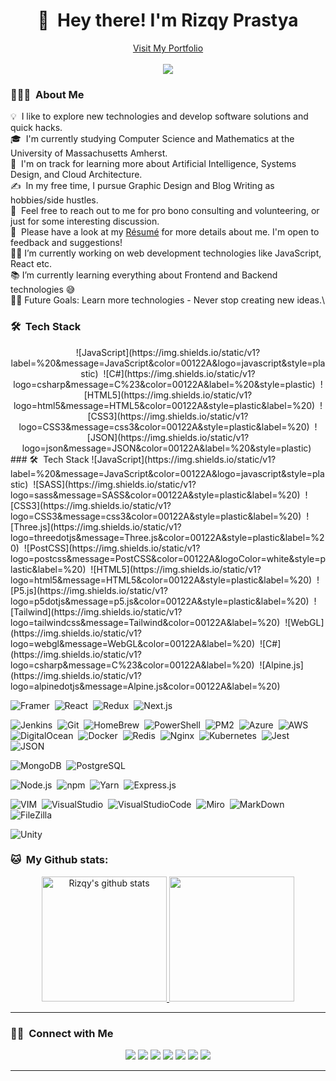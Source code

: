 <link href="readme.css" rel="stylesheet"></link>
<div align="center">
	<h1>👋 &nbsp;Hey there! I'm Rizqy Prastya</h1>
	<a href="http://portfolio.rbot-rizqy.online" target="_blank">Visit My Portfolio</a>
	<br />
	<br />
	<img src="https://visitor-badge.glitch.me/badge?page_id=rizqyn9.rizqyn9"/>
	
</div>

### 👨🏻‍💻 &nbsp;About Me

💡 &nbsp;I like to explore new technologies and develop software solutions and quick hacks.\
🎓 &nbsp;I'm currently studying Computer Science and Mathematics at the University of Massachusetts Amherst.\
🌱 &nbsp;I'm on track for learning more about Artificial Intelligence, Systems Design, and Cloud Architecture.\
✍️ &nbsp;In my free time, I pursue Graphic Design and Blog Writing as hobbies/side hustles.\
💬 &nbsp;Feel free to reach out to me for pro bono consulting and volunteering, or just for some interesting discussion.\
📄 &nbsp;Please have a look at my [Résumé](https://www.adityavsingh.com/resume.html) for more details about me. I'm open to feedback and suggestions!\
👨‍💻 I’m currently working on web development technologies like JavaScript, React etc.\
📚 I’m currently learning everything about Frontend and Backend technologies 😅\
💪🏼 Future Goals: Learn more technologies - Never stop creating new ideas.\

### 🛠 &nbsp;Tech Stack
<div align="center">
![JavaScript](https://img.shields.io/static/v1?label=%20&message=JavaScript&color=00122A&logo=javascript&style=plastic)&nbsp;
![C#](https://img.shields.io/static/v1?logo=csharp&message=C%23&color=00122A&label=%20&style=plastic)&nbsp;
![HTML5](https://img.shields.io/static/v1?logo=html5&message=HTML5&color=00122A&style=plastic&label=%20)&nbsp;
![CSS3](https://img.shields.io/static/v1?logo=CSS3&message=css3&color=00122A&style=plastic&label=%20)&nbsp;
![JSON](https://img.shields.io/static/v1?logo=json&message=JSON&color=00122A&label=%20&style=plastic)&nbsp;
</div>
### 🛠 &nbsp;Tech Stack
![JavaScript](https://img.shields.io/static/v1?label=%20&message=JavaScript&color=00122A&logo=javascript&style=plastic)&nbsp;
![SASS](https://img.shields.io/static/v1?logo=sass&message=SASS&color=00122A&style=plastic&label=%20)&nbsp;
![CSS3](https://img.shields.io/static/v1?logo=CSS3&message=css3&color=00122A&style=plastic&label=%20)&nbsp;
![Three.js](https://img.shields.io/static/v1?logo=threedotjs&message=Three.js&color=00122A&style=plastic&label=%20)&nbsp;
![PostCSS](https://img.shields.io/static/v1?logo=postcss&message=PostCSS&color=00122A&logoColor=white&style=plastic&label=%20)&nbsp;
![HTML5](https://img.shields.io/static/v1?logo=html5&message=HTML5&color=00122A&style=plastic&label=%20)&nbsp;
![P5.js](https://img.shields.io/static/v1?logo=p5dotjs&message=p5.js&color=00122A&style=plastic&label=%20)&nbsp;
![Tailwind](https://img.shields.io/static/v1?logo=tailwindcss&message=Tailwind&color=00122A&label=%20)&nbsp;
![WebGL](https://img.shields.io/static/v1?logo=webgl&message=WebGL&color=00122A&label=%20)&nbsp;
![C#](https://img.shields.io/static/v1?logo=csharp&message=C%23&color=00122A&label=%20)&nbsp;
![Alpine.js](https://img.shields.io/static/v1?logo=alpinedotjs&message=Alpine.js&color=00122A&label=%20)&nbsp;

![Framer](https://img.shields.io/static/v1?logo=Framer&message=Framer&color=00122A&label=%20)&nbsp;
![React](https://img.shields.io/static/v1?logo=react&message=React&color=00122A&style=plastic&label=%20)&nbsp;
![Redux](https://img.shields.io/static/v1?logo=redux&message=Redux&color=00122A&style=plastic&label=%20)&nbsp;
![Next.js](https://img.shields.io/static/v1?logo=nextdotjs&message=Next.js&color=00122A&label=%20)&nbsp;

![Jenkins](https://img.shields.io/static/v1?logo=jenkins&message=Jenkins&color=00122A&style=plastic&label=%20)&nbsp;
![Git](https://img.shields.io/static/v1?logo=git&message=Git&color=00122A&style=plastic&label=%20)&nbsp;
![HomeBrew](https://img.shields.io/static/v1?logo=homebrew&message=HomeBrew&color=00122A&style=plastic&label=%20)&nbsp;
![PowerShell](https://img.shields.io/static/v1?logo=powershell&message=PowerShell&color=00122A&logoColor=white&style=plastic&label=%20)&nbsp;
![PM2](https://img.shields.io/static/v1?logo=pm2&message=PM2&color=00122A&style=plastic&label=%20)&nbsp;
![Azure](https://img.shields.io/static/v1?logo=microsoftazure&message=Azure&color=00122A&logoColor=white&label=%20)&nbsp;
![AWS](https://img.shields.io/static/v1?logo=amazonaws&message=AWS&color=00122A&label=%20)&nbsp;
![DigitalOcean](https://img.shields.io/static/v1?logo=digitalocean&message=DigitalOcean&color=00122A&label=%20)&nbsp;
![Docker](https://img.shields.io/static/v1?logo=docker&message=Docker&color=00122A&label=%20)&nbsp;
![Redis](https://img.shields.io/static/v1?logo=redis&message=Redis&color=00122A&label=%20)&nbsp;
![Nginx](https://img.shields.io/static/v1?logo=nginx&message=Nginx&color=00122A&label=%20)&nbsp;
![Kubernetes](https://img.shields.io/static/v1?logo=kubernetes&message=Kubernetes&color=00122A&logoColor=white&label=%20)&nbsp;
![Jest](https://img.shields.io/static/v1?logo=jest&message=Jest&color=00122A&label=%20)&nbsp;
![JSON](https://img.shields.io/static/v1?logo=json&message=JSON&color=00122A&label=%20)&nbsp;

![MongoDB](https://img.shields.io/static/v1?logo=mongodb&message=MongoDB&color=00122A&style=plastic&label=%20)&nbsp;
![PostgreSQL](https://img.shields.io/static/v1?logo=postgresql&message=PostgreSQL&color=00122A&logoColor=white&style=plastic&label=%20)&nbsp;
![]()&nbsp;
![]()&nbsp;

![Node.js](https://img.shields.io/static/v1?logo=nodedotjs&message=Node.js&color=00122A&label=%20)&nbsp;
![npm](https://img.shields.io/static/v1?logo=npm&message=npm&color=00122A&label=%20)&nbsp;
![Yarn](https://img.shields.io/static/v1?logo=yarn&message=Yarn&color=00122A&label=%20)&nbsp;
![Express.js](https://img.shields.io/static/v1?logo=express&message=Express.js&color=00122A&label=%20)&nbsp;
![]()&nbsp;
![]()&nbsp;
![]()&nbsp;

![VIM](https://img.shields.io/static/v1?logo=vim&message=Vim&color=00122A&label=%20)&nbsp;
![VisualStudio](https://img.shields.io/static/v1?logo=visualstudio&message=VisualStudio&color=00122A&label=%20)&nbsp;
![VisualStudioCode](https://img.shields.io/static/v1?logo=visualstudiocode&message=VisualStudioCode&color=00122A&label=%20)&nbsp;
![Miro](https://img.shields.io/static/v1?logo=miro&message=Miro&color=00122A&label=%20)&nbsp;
![MarkDown](https://img.shields.io/static/v1?logo=markdown&message=Markdown&color=00122A&label=%20)&nbsp;
![FileZilla](https://img.shields.io/static/v1?logo=filezilla&message=FileZilla&color=00122A&label=%20)&nbsp;
![]()&nbsp;

![Unity](https://img.shields.io/static/v1?logo=unity&message=Unity&color=00122A&label=%20)&nbsp;



### 🐱 &nbsp;My Github stats:
<div align="center" style="display:flexbox;">
  <a href="https://github.com/Davekibh">
   	<img height="200" src="https://github-readme-stats.vercel.app/api?username=rizqyn9&show_icons=true&theme=tokyonight&line_height=27" alt="Rizqy's github stats"/>
  </a>
  <a href="https://github.com/Davekibh">
    <img height="200" src="https://github-readme-stats.vercel.app/api/top-langs/?username=rizqyn9&theme=tokyonight" />
  </a>
</div>

---

### 🤝🏻 &nbsp;Connect with Me

<p align="center">
<a href="https://www.adityavsingh.com"><img src="https://img.shields.io/badge/-adityavsingh.com-3423A6?style=flat&logo=Google-Chrome&logoColor=white"/></a>
<a href="https://linkedin.com/in/AVS1508"><img src="https://img.shields.io/badge/-Aditya%20Vikram%20Singh-0077B5?style=flat&logo=Linkedin&logoColor=white"/></a>
<a href="mailto:avsingh@umass.edu"><img src="https://img.shields.io/badge/-avsingh@umass.edu-D14836?style=flat&logo=Gmail&logoColor=white"/></a>
<a href="https://instagram.com/adityavs_"><img src="https://img.shields.io/badge/-@adityavs__-E4405F?style=flat&logo=Instagram&logoColor=white"/></a>
<a href="https://facebook.com/AVS1508"><img src="https://img.shields.io/badge/-@AVS1508-1877F2?style=flat&logo=Facebook&logoColor=white"/></a>
<a href="https://www.pinterest.ca/AVS1508"><img src="https://img.shields.io/badge/-@AVS1508-BD081C?style=flat&logo=Pinterest&logoColor=white"/></a>
<a href="https://www.behance.net/AVS1508"><img src="https://img.shields.io/badge/-@AVS1508-1769FF?style=flat&logo=Behance&logoColor=white"/></a>
</p>

-----
